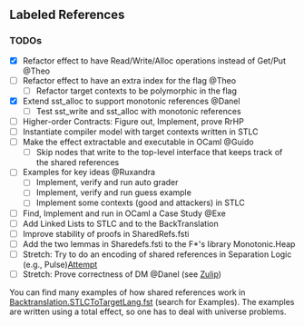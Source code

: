 ## Labeled References

### TODOs
- [X] Refactor effect to have Read/Write/Alloc operations instead of Get/Put @Theo
- [ ] Refactor effect to have an extra index for the flag @Theo
    - [ ] Refactor target contexts to be polymorphic in the flag
- [x] Extend sst_alloc to support monotonic references @Danel
    - [ ] Test sst_write and sst_alloc with monotonic references
- [ ] Higher-order Contracts: Figure out, Implement, prove RrHP
- [ ] Instantiate compiler model with target contexts written in STLC
- [ ] Make the effect extractable and executable in OCaml @Guido
    - [ ] Skip nodes that write to the top-level interface that keeps track of the shared references
- [ ] Examples for key ideas @Ruxandra
    - [ ] Implement, verify and run auto grader
    - [ ] Implement, verify and run guess example
    - [ ] Implement some contexts (good and attackers) in STLC
- [ ] Find, Implement and run in OCaml a Case Study @Exe
- [ ] Add Linked Lists to STLC and to the BackTranslation
- [ ] Improve stability of proofs in SharedRefs.fsti
- [ ] Add the two lemmas in Sharedefs.fsti to the F*'s library Monotonic.Heap
- [ ] Stretch: Try to do an encoding of shared references in Separation Logic (e.g., Pulse)[Attempt](./experiments/shared_in_pulse/SharedInPulse.fst)
- [ ] Stretch: Prove correctness of DM @Danel (see [Zulip](https://fstar.zulipchat.com/#narrow/channel/214975-fstar-ml-interop/topic/Correctness.20Dijkstra.20Monad))

You can find many examples of how shared references work in [Backtranslation.STLCToTargetLang.fst](./Backtranslation.STLCToTargetLang.fst) (search for Examples).
The examples are written using a total effect, so one has to deal with universe problems.

